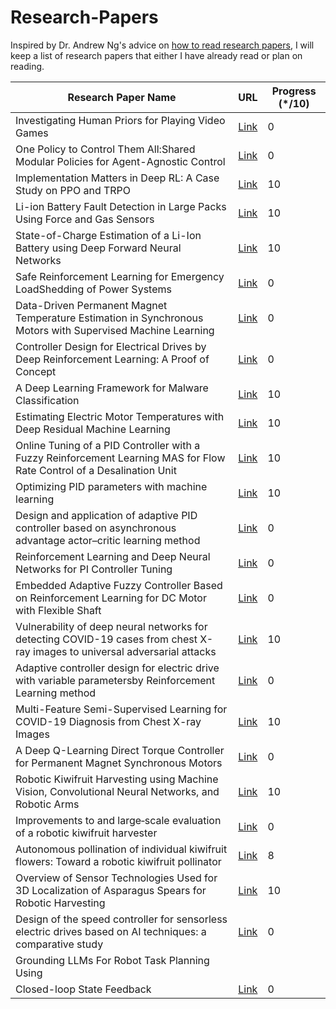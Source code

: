 # Research-Papers

Inspired by Dr. Andrew Ng's advice on [how to read research papers](https://youtu.be/733m6qBH-jI?t=160), I will keep a list of research papers that either I have already read or plan on reading.

| Research Paper Name                                                                  | URL                              | Progress (\*/10) 
|--------------------------------------------------------------------------------------|----------------------------------|------------------|
|Investigating Human Priors for Playing Video Games|[Link](https://arxiv.org/pdf/1802.10217.pdf)|0
|One Policy to Control Them All:Shared Modular Policies for Agent-Agnostic Control|[Link](https://wenlong.page/modular-rl/)|0
|Implementation Matters in Deep RL: A Case Study on PPO and TRPO|[Link](https://openreview.net/forum?id=r1etN1rtPB)|10
|Li-ion Battery Fault Detection in Large Packs Using Force and Gas Sensors|[Link](https://arxiv.org/pdf/2010.13519.pdf)|10
|State-of-Charge Estimation of a Li-Ion Battery using Deep Forward Neural Networks|[Link](https://arxiv.org/abs/2009.09543)|10
|Safe Reinforcement Learning for Emergency LoadShedding of Power Systems|[Link](https://arxiv.org/abs/2011.09664)|0
|Data-Driven Permanent Magnet Temperature Estimation in Synchronous Motors with Supervised Machine Learning|[Link](https://arxiv.org/pdf/2001.06246.pdf)|0
|Controller Design for Electrical Drives by Deep Reinforcement Learning: A Proof of Concept|[Link](https://www.researchgate.net/profile/Oliver_Wallscheid/publication/332937959_Controller_Design_for_Electrical_Drives_by_Deep_Reinforcement_Learning_a_Proof_of_Concept/links/5d247f0a299bf1547ca523a9/Controller-Design-for-Electrical-Drives-by-Deep-Reinforcement-Learning-a-Proof-of-Concept.pdf)|0
|A Deep Learning Framework for Malware Classification|[Link](https://sci-hub.se/10.4018/ijdcf.2020010105)|10
|Estimating Electric Motor Temperatures with Deep Residual Machine Learning|[Link](https://ieeexplore.ieee.org/abstract/document/9296842)|10
|Online Tuning of a PID Controller with a Fuzzy Reinforcement Learning MAS for Flow Rate Control of a Desalination Unit|[Link](https://res.mdpi.com/d_attachment/electronics/electronics-08-00231/article_deploy/electronics-08-00231.pdf)|10
|Optimizing PID parameters with machine learning|[Link](https://arxiv.org/pdf/1709.09227.pdf)|10
|Design and application of adaptive PID controller based on asynchronous advantage actor–critic learning method|[Link](https://link.springer.com/article/10.1007/s11276-019-02225-x)|0
|Reinforcement Learning and Deep Neural Networks for PI Controller Tuning|[Link](https://www.sciencedirect.com/science/article/pii/S2405896319308055)|0
|Embedded Adaptive Fuzzy Controller Based on Reinforcement Learning for DC Motor with Flexible Shaft|[Link](https://sci-hub.do/https://link.springer.com/article/10.1007/s13369-015-1752-4)|0
|Vulnerability of deep neural networks for detecting COVID-19 cases from chest X-ray images to universal adversarial attacks|[Link](https://arxiv.org/ftp/arxiv/papers/2005/2005.11061.pdf)|10
|Adaptive controller design for electric drive with variable parametersby Reinforcement Learning method|[Link](https://journals.pan.pl/Content/117700/PDF/07_D1019-1030_01572_Bpast.No.68-5_30.10.20_.pdf)|0
|Multi-Feature Semi-Supervised Learning for COVID-19 Diagnosis from Chest X-ray Images|[Link](https://arxiv.org/pdf/2104.01617.pdf)|10
|A Deep Q-Learning Direct Torque Controller for Permanent Magnet Synchronous Motors|[Link](https://ieeexplore.ieee.org/abstract/document/9416143)|0
|Robotic Kiwifruit Harvesting using Machine Vision, Convolutional Neural Networks, and Robotic Arms|[Link](https://researchcommons.waikato.ac.nz/bitstream/10289/13355/111/Robotic%20kiwifruit%20harvesting%20using%20machine%20vision%2C%20convolutional%20neural%20networks%2C%20and%20robotic%20arms.pdf)|10
|Improvements to and large‐scale evaluation of a robotic kiwifruit harvester|[Link](https://onlinelibrary.wiley.com/doi/epdf/10.1002/rob.21890)|0
|Autonomous pollination of individual kiwifruit flowers: Toward a robotic kiwifruit pollinator|[Link](https://scholar.google.com/citations?view_op=view_citation&hl=en&user=gG-B-5kAAAAJ&citation_for_view=gG-B-5kAAAAJ:u5HHmVD_uO8C)|8
|Overview of Sensor Technologies Used for 3D Localization of Asparagus Spears for Robotic Harvesting|[Link](https://www.scientific.net/AMM.884.77)|10
|Design of the speed controller for sensorless electric drives based on AI techniques: a comparative study| [Link](https://www.sciencedirect.com/science/article/abs/pii/S0954181000000108) | 0
|Grounding LLMs For Robot Task Planning Using
Closed-loop State Feedback| [Link](https://arxiv.org/abs/2402.08546) | 0
